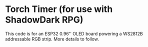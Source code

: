 # Torch Timer (for use with ShadowDark RPG)
This code is for an ESP32 0.96'' OLED board powering a WS2812B addressable RGB strip. More details to follow.
